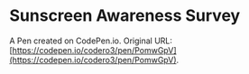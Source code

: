 # Sunscreen Awareness Survey

A Pen created on CodePen.io. Original URL: [https://codepen.io/codero3/pen/PomwGpV](https://codepen.io/codero3/pen/PomwGpV).


